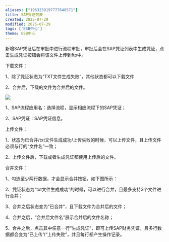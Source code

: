 ```yaml
---
aliases: ["1963239197777648571"]
title: SAP凭证列表
created: 2025-07-29
modified: 2025-07-29
tags: ['ESB中心']
theme: ESB中心
---
```


新增SAP凭证后在审批中进行流程审批，审批后会在SAP凭证列表中生成凭证，点击生成凭证按钮会将该文件上传到ftp中。

下载文件：

1、除了凭证状态为“TXT文件生成失败”，其他状态都可以下载文件

2、合并后，下载的文件为合并后的文件。

![](https://myhelpdoc.oss-cn-heyuan.aliyuncs.com/mdimages/a449e7ae8af1147bf85386e77b7f0132.jpg)

1、SAP流程应用名：选择流程，显示相应流程下的SAP凭证；

2、SAP凭证：SAP凭证信息。

上传文件：

1、状态为已合并/txt文件生成成功/上传失败的时候，可以上传文件，且上传文件必须与行的“文件名”一致；

2、上传文件后，下载或者生成凭证都使用上传后的文件。

合并文件：

1、勾选至少两行数据，才会显示合并按钮，如下图所示：

2、凭证状态为“txt文件生成成功”的时候，可以进行合并，且最多支持3个文件进行合并；

3、合并之后状态变为“已合并”，且下载文件为合并后的文件；

4、合并之后，“合并后文件名”展示合并后的文件名称；

5、合并之后，点击其中任意一行“生成凭证”，即可上传SAP财务凭证，且多行数据都会变为“已上传”/“上传失败”，并且每行都产生操作记录。

